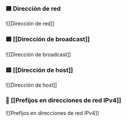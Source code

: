 ### 🟦 Dirección de red
![[Dirección de red]]
### 🟩 [[Dirección de broadcast]]
![[Dirección de broadcast]]
### 🟨 [[Dirección de host]]
![[Dirección de host]]
### 📏 [[Prefijos en direcciones de red IPv4]]
![[Prefijos en direcciones de red IPv4]]

